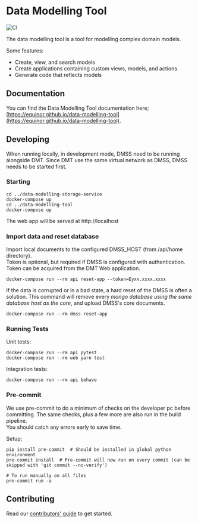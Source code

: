 # Data Modelling Tool

![CI](https://github.com/equinor/data-modelling-tool/workflows/.github/workflows/main.yaml/badge.svg)

The data modelling tool is a tool for modelling complex domain models.

Some features:

* Create, view, and search models
* Create applications containing custom views, models, and actions
* Generate code that reflects models

## Documentation

You can find the Data Modelling Tool documentation here; [https://equinor.github.io/data-modelling-tool](https://equinor.github.io/data-modelling-tool).

## Developing
 
When running locally, in development mode, DMSS need to be running alongside DMT. Since DMT use the same virtual network as DMSS, DMSS needs to be started first.

### Starting

```shell
cd ../data-modelling-storage-service
docker-compose up
cd ../data-modelling-tool
docker-compose up
```

The web app will be served at http://localhost

### Import data and reset database

Import local documents to the configured DMSS_HOST (from /api/home directory).  
Token is optional, but required if DMSS is configured with authentication.  
Token can be acquired from the DMT Web application.

```shell
docker-compose run --rm api reset-app --token=Eyxx.xxxx.xxxx
```

If the data is corrupted or in a bad state, a hard reset of the DMSS is often a solution.
This command will remove every _mongo database using the same database host as the core_, and upload DMSS's core documents.

```shell
docker-compose run --rm dmss reset-app
```

### Running Tests

Unit tests:

`docker-compose run --rm api pytest`  
`docker-compose run --rm web yarn test`

Integration tests:

`docker-compose run --rm api behave`

### Pre-commit

We use pre-commit to do a minimum of checks on the developer pc before committing. The same checks, plus a few more are
also run in the build pipeline.  
You should catch any errors early to save time.

Setup;

```shell
pip install pre-commit  # Should be installed in global python environment
pre-commit install  # Pre-commit will now run on every commit (can be skipped with 'git commit --no-verify')

# To run manually on all files
pre-commit run -a 
```

## Contributing 

Read our [contributors' guide](https://https://equinor.github.io/data-modelling-tool/contribute-guide.html) to get started.
